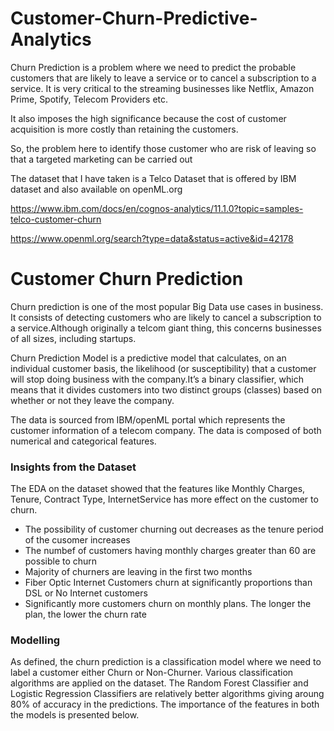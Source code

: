 # Customer-Churn-Predictive-Analytics

Churn Prediction is a problem where we need to predict the probable customers that are likely to leave a service or to cancel a subscription to a service. 
It is very critical to the streaming businesses like Netflix, Amazon Prime, Spotify, Telecom Providers etc.

It also imposes the high significance because the cost of customer acquisition is more costly than retaining the customers.

So, the problem here to identify those customer who are risk of leaving so that a targeted marketing can be carried out

The dataset that I have taken is a Telco Dataset that is offered by IBM dataset and also available on openML.org

https://www.ibm.com/docs/en/cognos-analytics/11.1.0?topic=samples-telco-customer-churn

https://www.openml.org/search?type=data&status=active&id=42178


# Customer Churn Prediction

Churn prediction is one of the most popular Big Data use cases in business. It consists of detecting customers who are likely to cancel a subscription to a service.Although originally a telcom giant thing, this concerns businesses of all sizes, including startups.

Churn Prediction Model is a predictive model that calculates, on an individual customer basis, the likelihood (or susceptibility) that a customer will stop doing business with the company.It’s a binary classifier, which means that it divides customers into two distinct groups (classes) based on whether or not they leave the company.

The data is sourced from IBM/openML portal which represents the customer information of a telecom company. The data is composed of both numerical and categorical features. 


### Insights from the Dataset
The EDA on the dataset showed that the features like Monthly Charges, Tenure, Contract Type, InternetService has more effect on the customer to churn.
 
- The possibility of customer churning out decreases as the tenure period of the cusomer increases
- The numbef of customers having monthly charges greater than 60 are possible to churn
- Majority of churners are leaving in the first two months
- Fiber Optic Internet Customers churn at significantly proportions than DSL or No Internet customers
- Significantly more customers churn on monthly plans. The longer the plan, the lower the churn rate



### Modelling

As defined, the churn prediction is a classification model where we need to label a customer either Churn or Non-Churner.
Various classification algorithms are applied on the dataset. The Random Forest Classifier and Logistic Regression Classifiers are relatively better algorithms giving aroung 80% of accuracy in the predictions.
The importance of the features in both the models is presented below.





